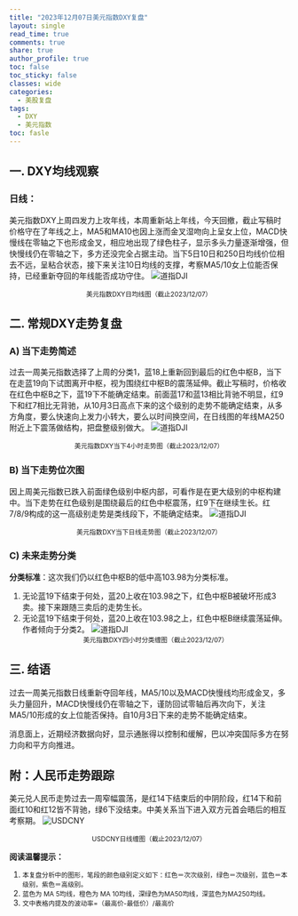```yaml
---
title: "2023年12月07日美元指数DXY复盘"
layout: single
read_time: true
comments: true
share: true
author_profile: true
toc: false
toc_sticky: false
classes: wide
categories:
  - 美股复盘
tags:
  - DXY
  - 美元指数
toc: fasle
---
```

## 一. DXY均线观察
### 日线：
美元指数DXY上周四发力上攻年线，本周重新站上年线，今天回撤，截止写稿时价格守在了年线之上，MA5和MA10也因上涨而金叉湿吻向上呈女上位，MACD快慢线在零轴之下也形成金叉，相应地出现了绿色柱子，显示多头力量逐渐增强，但快慢线仍在零轴之下，多方还没完全占据主动。当下5日10日和250日均线价位相去不远，呈粘合状态，接下来关注10日均线的支撑，考察MA5/10女上位能否保持，已经重新夺回的年线能否成功守住。
 ![道指DJI](https://image.olim.cc/2023-12-07-DXY-day.png)
<small><center>美元指数DXY日均线图（截止2023/12/07）</center></small>

## 二. 常规DXY走势复盘
### A) 当下走势简述
过去一周美元指数选择了上周的分类1，蓝18上重新回到最后的红色中枢B，当下在走蓝19向下试图离开中枢，视为围绕红中枢B的震荡延伸。截止写稿时，价格收在红色中枢B之下，蓝19下不能确定结束。前面蓝17和蓝13相比背驰不明显，红9下和红7相比无背驰，从10月3日高点下来的这个级别的走势不能确定结束，从多方角度，要么快速向上发力小转大，要么以时间换空间，在日线图的年线MA250附近上下震荡做结构，把盘整级别做大。
 ![道指DJI](https://image.olim.cc/2023-12-07-DXY-hour.png)
<small><center>美元指数DXY当下4小时走势图（截止2023/12/07）</center></small>

### B) 当下走势位次图
因上周美元指数已跌入前面绿色级别中枢内部，可看作是在更大级别的中枢构建中。当下走势在红色级别是围绕最后的红色中枢震荡，红9下在继续生长。红7/8/9构成的这一高级别走势是类线段下，不能确定结束。
 ![道指DJI](https://image.olim.cc/2023-12-07-DXY-day-1.png)
<small><center>美元指数DXY当下日线走势图（截止2023/12/07）</center></small>

### C) 未来走势分类
**分类标准**：这次我们仍以红色中枢B的低中高103.98为分类标准。
1. 无论蓝19下结束于何处，蓝20上收在103.98之下，红色中枢B被破坏形成3卖。接下来跟随三卖后的走势生长。
2. 无论蓝19下结束于何处，蓝20上收在103.98之上，红色中枢B继续震荡延伸。
作者倾向于分类2。
 ![道指DJI](https://image.olim.cc/2023-12-07-DXY--hour-fl.png)
<small><center>美元指数DXY四小时分类缠图（截止2023/12/07）</center></small>

## 三. 结语
过去一周美元指数日线重新夺回年线，MA5/10以及MACD快慢线均形成金叉，多头力量回升，MACD快慢线仍在零轴之下，谨防回试零轴后再次向下，关注MA5/10形成的女上位能否保持。自10月3日下来的走势不能确定结束。

消息面上，近期经济数据向好，显示通胀得以控制和缓解，巴以冲突国际多方在努力向和平方向推进。

## 附：人民币走势跟踪
美元兑人民币走势过去一周窄幅震荡，是红14下结束后的中阴阶段，红14下和前面红10和红12皆不背驰，绿6下没结束。中美关系当下进入双方元首会晤后的相互考察期。
 ![USDCNY](https://image.olim.cc/2023-12-07-USDCNY-day.png)
<small><center>USDCNY日线缠图（截止2023/12/07）</center></small> 

**阅读温馨提示：** 
1. <small>本复盘分析中的图形，笔段的颜色级别定义如下：红色＝次次级别，绿色＝次级别，蓝色＝本级别，紫色＝高级别。</small> 
2. <small>蓝色为 MA 5均线，橙色为 MA 10均线，深绿色为MA50均线，深蓝色为MA250均线。</small> 
3. <small>文中表格内提及的波动率=（最高价-最低价）/最高价 </small>
